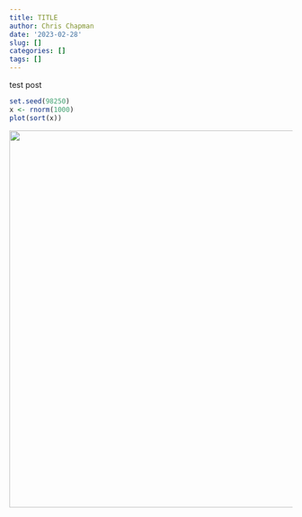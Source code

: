 ```yaml
---
title: TITLE
author: Chris Chapman
date: '2023-02-28'
slug: []
categories: []
tags: []
---
```

test post


```r
set.seed(98250)
x <- rnorm(1000)
plot(sort(x))
```

<img src="{{< blogdown/postref >}}index_files/figure-html/unnamed-chunk-1-1.png" width="672" />
